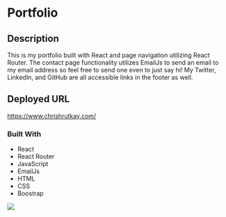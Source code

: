 # Portfolio

## Description

This is my portfolio built with React and page navigation utilizing React Router. The contact page functionality utilizes EmailJs to send an email to my email address so feel free to send one even to just say hi! My Twitter, LinkedIn, and GitHub are all accessible links in the footer as well.

## Deployed URL

https://www.chrishrutkay.com/

### Built With

- React
- React Router
- JavaScript
- EmailJs
- HTML
- CSS
- Boostrap

![](src/images/portfolioscreenshot.png)
